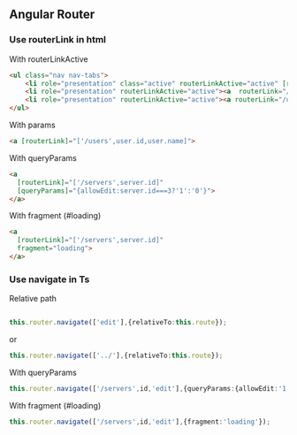  
## Angular Router

### Use routerLink in html

 

With routerLinkActive

```html
<ul class="nav nav-tabs">
    <li role="presentation" class="active" routerLinkActive="active" [routerLinkActiveOptions]="{exact:true}"><a  routerLink="/">Home</a></li>
    <li role="presentation" routerLinkActive="active"><a  routerLink="/servers">Servers</a></li>
    <li role="presentation" routerLinkActive="active"><a routerLink="/users">Users</a></li>
</ul>
  ```

With params

```html
<a [routerLink]="['/users',user.id,user.name]">
```

With queryParams

```html
<a
  [routerLink]="['/servers',server.id]"
  [queryParams]="{allowEdit:server.id===3?'1':'0'}">
</a>
```


With fragment (#loading)

```html
<a
  [routerLink]="['/servers',server.id]"
  fragment="loading">
</a>
```


### Use navigate in Ts 

Relative path

```ts

this.router.navigate(['edit'],{relativeTo:this.route});
```

or 

```ts
this.router.navigate(['../'],{relativeTo:this.route});
```

With queryParams

```ts
this.router.navigate(['/servers',id,'edit'],{queryParams:{allowEdit:'1'}});
```


With fragment (#loading)

```ts
this.router.navigate(['/servers',id,'edit'],{fragment:'loading'});
```
